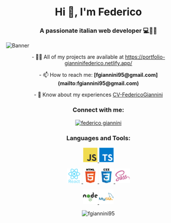 <h1 align="center">Hi 👋, I'm Federico</h1>
<h3 align="center">A passionate italian web developer 💻🤌🏼</h3>

![Banner](url_de_tu_banner_o_foto.jpg)

<p align="center">- 👨‍💻 All of my projects are available at <a href="https://portfolio-gianninifederico.netlify.app/">https://portfolio-gianninifederico.netlify.app/</a></p>
<p align="center">- 📫 How to reach me: <strong>[fgiannini95@gmail.com](mailto:fgiannini95@gmail.com)</strong></p>
<p align="center">- 📄 Know about my experiences <a href="https://www.figma.com/file/mCgu9irKp3v7HsFUP52LsT/CV-FedericoGiannini?type=design&mode=design&t=GUfx4EttEuYs3NVi-0">CV-FedericoGiannini</a></p>

<h3 align="center">Connect with me:</h3>
<p align="center">
  <a href="https://www.linkedin.com/in/federico-giannini95/" target="blank"><img src="https://raw.githubusercontent.com/rahuldkjain/github-profile-readme-generator/master/src/images/icons/Social/linked-in-alt.svg" alt="federico giannini" height="30" width="40" /></a>
</p>

<h3 align="center">Languages and Tools:</h3>

<p align="center"> 
  <a href="https://developer.mozilla.org/en-US/docs/Web/JavaScript" target="_blank" rel="noreferrer"> <img src="https://raw.githubusercontent.com/devicons/devicon/master/icons/javascript/javascript-original.svg" alt="javascript" width="40" height="40"/> </a> 
  <a href="https://www.typescriptlang.org/" target="_blank" rel="noreferrer"> <img src="https://raw.githubusercontent.com/devicons/devicon/master/icons/typescript/typescript-original.svg" alt="typescript" width="40" height="40"/> </a>
</p>

<p align="center">
  <a href="https://reactjs.org/" target="_blank" rel="noreferrer"> <img src="https://raw.githubusercontent.com/devicons/devicon/master/icons/react/react-original-wordmark.svg" alt="react" width="40" height="40"/> </a> 
  <a href="https://www.w3.org/html/" target="_blank" rel="noreferrer"> <img src="https://raw.githubusercontent.com/devicons/devicon/master/icons/html5/html5-original-wordmark.svg" alt="html5" width="40" height="40"/> </a> 
  <a href="https://www.w3schools.com/css/" target="_blank" rel="noreferrer"> <img src="https://raw.githubusercontent.com/devicons/devicon/master/icons/css3/css3-original-wordmark.svg" alt="css3" width="40" height="40"/> </a> 
  <a href="https://sass-lang.com" target="_blank" rel="noreferrer"> <img src="https://raw.githubusercontent.com/devicons/devicon/master/icons/sass/sass-original.svg" alt="sass" width="40" height="40"/> </a> 
</p>

<p align="center">
  <a href="https://nodejs.org" target="_blank" rel="noreferrer"> <img src="https://raw.githubusercontent.com/devicons/devicon/master/icons/nodejs/nodejs-original-wordmark.svg" alt="nodejs" width="40" height="40"/> </a> 
  <a href="https://www.mysql.com/" target="_blank" rel="noreferrer"> <img src="https://raw.githubusercontent.com/devicons/devicon/master/icons/mysql/mysql-original-wordmark.svg" alt="mysql" width="40" height="40"/> </a> 
</p>

<p align="center"><img src="https://github-readme-stats.vercel.app/api/top-langs?username=fgiannini95&show_icons=true&locale=en&layout=compact" alt="fgiannini95" /></p>

